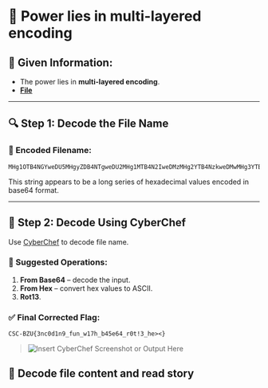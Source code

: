 # 🧬 Power lies in multi-layered encoding

## 🧩 Given Information:

- The power lies in **multi-layered encoding**.
- **[File](../content/MHg1OTB4NGYweDU5MHgyZDB4NTgweDU2MHg1MTB4N2IweDMzMHg2YTB4NzkweDMwMHg3YTB4MzEweDZhMHgzOTB4NWYweDYyMHg3MTB4NmEweDVmMHg3MzB4MzEweDM3MHg2NDB4NWYweDc4MHgzNDB4MzUweDYxMHgzNjB4MzQweDVmMHg2ZTB4MzAweDcwMHgyMTB4MzMweDVmMHg2NDB4NjEweDNlMHgzYzB4N2Q.txt)**

---

## 🔍 Step 1: Decode the File Name

### 🔡 Encoded Filename:

```
MHg1OTB4NGYweDU5MHgyZDB4NTgweDU2MHg1MTB4N2IweDMzMHg2YTB4NzkweDMwMHg3YTB4MzEweDZhMHgzOTB4NWYweDYyMHg3MTB4NmEweDVmMHg3MzB4MzEweDM3MHg2NDB4NWYweDc4MHgzNDB4MzUweDYxMHgzNjB4MzQweDVmMHg2ZTB4MzAweDcwMHgyMTB4MzMweDVmMHg2NDB4NjEweDNlMHgzYzB4N2Q
```

This string appears to be a long series of hexadecimal values encoded in base64 format.

---

## 🧪 Step 2: Decode Using CyberChef

Use [CyberChef](https://gchq.github.io/CyberChef/) to decode file name.

### 🔧 Suggested Operations:
1. **From Base64** – decode the input.
2. **From Hex** – convert hex values to ASCII.
3. **Rot13**.

### ✅ Final Corrected Flag:
```
CSC-BZU{3nc0d1n9_fun_w17h_b45e64_r0t!3_he><}
```
> ![Insert CyberChef Screenshot or Output Here](../image/PowerLiesInMulti-layeredEncoding.png)


## 🌟 Decode file content and read story


